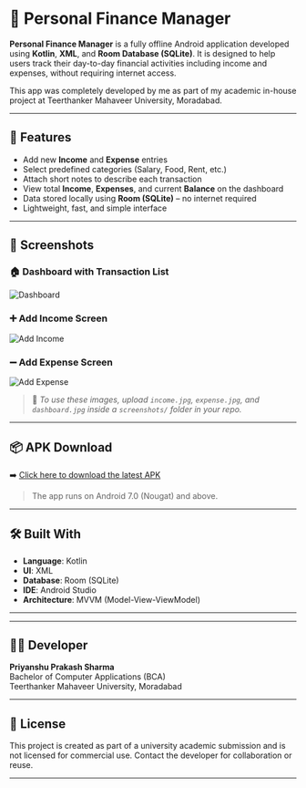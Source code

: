 # 📱 Personal Finance Manager

**Personal Finance Manager** is a fully offline Android application developed using **Kotlin**, **XML**, and **Room Database (SQLite)**. It is designed to help users track their day-to-day financial activities including income and expenses, without requiring internet access.

This app was completely developed by me as part of my academic in-house project at Teerthanker Mahaveer University, Moradabad.

---

## 🚀 Features

- Add new **Income** and **Expense** entries
- Select predefined categories (Salary, Food, Rent, etc.)
- Attach short notes to describe each transaction
- View total **Income**, **Expenses**, and current **Balance** on the dashboard
- Data stored locally using **Room (SQLite)** – no internet required
- Lightweight, fast, and simple interface

---

## 📸 Screenshots

### 🏠 Dashboard with Transaction List
![Dashboard](screenshots/dashboard.jpeg)

### ➕ Add Income Screen
![Add Income](screenshots/incomePage.jpeg)

### ➖ Add Expense Screen
![Add Expense](screenshots/expensePage.jpeg)


> 📌 *To use these images, upload `income.jpg`, `expense.jpg`, and `dashboard.jpg` inside a `screenshots/` folder in your repo.*

---

## 📦 APK Download

➡️ [Click here to download the latest APK](https://github.com/Priyanshu-Prakash-Sharma/Personal-Finance-Manager/releases/latest)

> The app runs on Android 7.0 (Nougat) and above.

---

## 🛠️ Built With

- **Language**: Kotlin  
- **UI**: XML  
- **Database**: Room (SQLite)  
- **IDE**: Android Studio  
- **Architecture**: MVVM (Model-View-ViewModel)

---

---

## 👨‍💻 Developer

**Priyanshu Prakash Sharma**  
Bachelor of Computer Applications (BCA)  
Teerthanker Mahaveer University, Moradabad

---

## 📄 License

This project is created as part of a university academic submission and is not licensed for commercial use. Contact the developer for collaboration or reuse.

---


